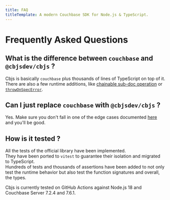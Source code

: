 ```yaml
---
title: FAQ
titleTemplate: A modern Couchbase SDK for Node.js & TypeScript.
---
```


# Frequently Asked Questions

## What is the difference between `couchbase` and `@cbjsdev/cbjs` ?

Cbjs is basically `couchbase` plus thousands of lines of TypeScript on top of it.  
There are also a few runtime additions, like [chainable sub-doc operation](./services/kv#chainable-sub-doc-operations) or [`throwOnSpecError`](./services/kv#throw-on-spec-error).

## Can I just replace `couchbase` with `@cbjsdev/cbjs` ?

Yes. Make sure you don't fall in one of the edge cases documented [here](./runtime-changes) and you'll be good.

## How is it tested ?

All the tests of the official library have been implemented.  
They have been ported to `vitest` to guarantee their isolation and migrated to TypeScript.  
Hundreds of tests and thousands of assertions have been added to not only test the runtime behavior but also test the function signatures and overall, the types.  

Cbjs is currently tested on GitHub Actions against Node.js 18 and Couchbase Server 7.2.4 and 7.6.1.  


